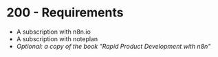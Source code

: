 # 200 - Requirements

- A subscription with n8n.io
- A subscription with noteplan
- *Optional: a copy of the book "Rapid Product Development with n8n"*
